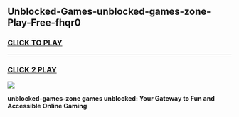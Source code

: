 
## Unblocked-Games-unblocked-games-zone-Play-Free-fhqr0
<h3>
<a href="https://premium76.site?title=unblocked-games-zone&ref=22A">CLICK TO PLAY</a></h3>
<hr>

<h3>
<a href="https://premium76.site?title=unblocked-games-zone&ref=22A">CLICK 2 PLAY</a>
  
</h3>

<a href="https://premium76.site?title=unblocked-games-zone&ref=22A"><img src="https://clearcache.store/games.png"></a>


**unblocked-games-zone games unblocked: Your Gateway to Fun and Accessible Online Gaming**
